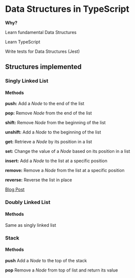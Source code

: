 # Data Structures in TypeScript
**Why?**

Learn fundamental Data Structures

Learn TypeScript

Write tests for Data Structures (Jest)

## Structures implemented

### Singly Linked List
#### Methods
**push:** Add a *Node* to the end of the list

**pop:** Remove *Node* from the end of the list

**shift:** Remove *Node* from the beginning of the list

**unshift:** Add a *Node* to the beginning of the list

**get:** Retrieve a *Node* by its position in a list

**set:** Change the value of a *Node* based on its position in a list

**insert:** Add a *Node* to the list at a specific position

**remove:** Remove a *Node* from the list at a specific position

**reverse:** Reverse the list in place

[Blog Post](https://dotfury.com/blog/singly-linked-list/)

### Doubly Linked List
#### Methods

Same as singly linked list

### Stack
#### Methods
**push** Add a *Node* to the top of the stack

**pop** Remove a *Node* from top of list and return its value
